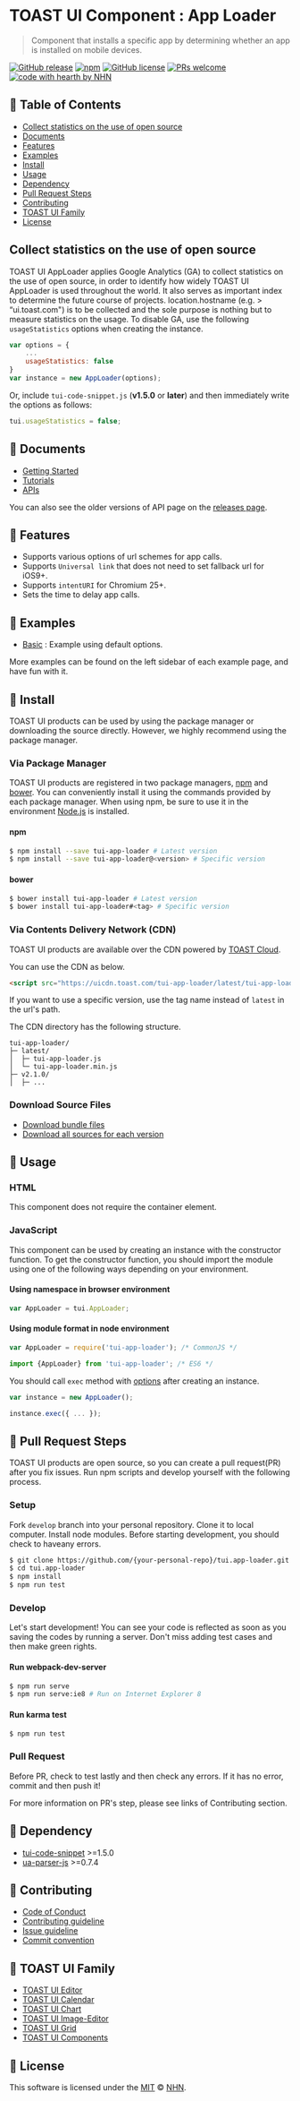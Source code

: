 # TOAST UI Component : App Loader
> Component that installs a specific app by determining whether an app is installed on mobile devices.

[![GitHub release](https://img.shields.io/github/release/nhn/tui.app-loader.svg)](https://github.com/nhn/tui.app-loader/releases/latest)
[![npm](https://img.shields.io/npm/v/tui-app-loader.svg)](https://www.npmjs.com/package/tui-app-loader)
[![GitHub license](https://img.shields.io/github/license/nhn/tui.app-loader.svg)](https://github.com/nhn/tui.app-loader/blob/production/LICENSE)
[![PRs welcome](https://img.shields.io/badge/PRs-welcome-ff69b4.svg)](https://github.com/nhn/tui.project-name/labels/help%20wanted)
[![code with hearth by NHN](https://img.shields.io/badge/%3C%2F%3E%20with%20%E2%99%A5%20by-NHN-ff1414.svg)](https://github.com/nhn)


## 🚩 Table of Contents
* [Collect statistics on the use of open source](#Collect-statistics-on-the-use-of-open-source)
* [Documents](#-documents)
* [Features](#-features)
* [Examples](#-examples)
* [Install](#-install)
* [Usage](#-usage)
* [Dependency](#-dependency)
* [Pull Request Steps](#-pull-request-steps)
* [Contributing](#-contributing)
* [TOAST UI Family](#-toast-ui-family)
* [License](#-license)


## Collect statistics on the use of open source

TOAST UI AppLoader applies Google Analytics (GA) to collect statistics on the use of open source, in order to identify how widely TOAST UI AppLoader is used throughout the world. It also serves as important index to determine the future course of projects. location.hostname (e.g. > “ui.toast.com") is to be collected and the sole purpose is nothing but to measure statistics on the usage. To disable GA, use the following `usageStatistics` options when creating the instance.

```js
var options = {
    ...
    usageStatistics: false
}
var instance = new AppLoader(options);
```

Or, include `tui-code-snippet.js` (**v1.5.0** or **later**) and then immediately write the options as follows:

```js
tui.usageStatistics = false;
```


## 📙 Documents
* [Getting Started](https://github.com/nhn/tui.app-loader/blob/production/docs/getting-started.md)
* [Tutorials](https://github.com/nhn/tui.app-loader/tree/production/docs)
* [APIs](https://nhn.github.io/tui.app-loader/latest)

You can also see the older versions of API page on the [releases page](https://github.com/nhn/tui.app-loader/releases).


## 🎨 Features
* Supports various options of url schemes for app calls.
* Supports `Universal link` that does not need to set fallback url for iOS9+.
* Supports  `intentURI` for Chromium 25+.
* Sets the time to delay app calls.


## 🐾 Examples
* [Basic](https://nhn.github.io/tui.app-loader/latest/tutorial-example01-basic) : Example using default options.

More examples can be found on the left sidebar of each example page, and have fun with it.


## 💾 Install

TOAST UI products can be used by using the package manager or downloading the source directly.
However, we highly recommend using the package manager.

### Via Package Manager

TOAST UI products are registered in two package managers, [npm](https://www.npmjs.com/) and [bower](https://bower.io/).
You can conveniently install it using the commands provided by each package manager.
When using npm, be sure to use it in the environment [Node.js](https://nodejs.org/ko/) is installed.

#### npm

``` sh
$ npm install --save tui-app-loader # Latest version
$ npm install --save tui-app-loader@<version> # Specific version
```

#### bower

``` sh
$ bower install tui-app-loader # Latest version
$ bower install tui-app-loader#<tag> # Specific version
```

### Via Contents Delivery Network (CDN)
TOAST UI products are available over the CDN powered by [TOAST Cloud](https://www.toast.com).

You can use the CDN as below.

```html
<script src="https://uicdn.toast.com/tui-app-loader/latest/tui-app-loader.js"></script>
```

If you want to use a specific version, use the tag name instead of `latest` in the url's path.

The CDN directory has the following structure.

```
tui-app-loader/
├─ latest/
│  ├─ tui-app-loader.js
│  └─ tui-app-loader.min.js
├─ v2.1.0/
│  ├─ ...
```

### Download Source Files
* [Download bundle files](https://github.com/nhn/tui.app-loader/tree/production/dist)
* [Download all sources for each version](https://github.com/nhn/tui.app-loader/releases)


## 🔨 Usage

### HTML

This component does not require the container element.

### JavaScript

This component can be used by creating an instance with the constructor function.
To get the constructor function, you should import the module using one of the following ways depending on your environment.

#### Using namespace in browser environment
``` javascript
var AppLoader = tui.AppLoader;
```

#### Using module format in node environment
``` javascript
var AppLoader = require('tui-app-loader'); /* CommonJS */
```

``` javascript
import {AppLoader} from 'tui-app-loader'; /* ES6 */
```


You should call `exec` method with [options](http://nhn.github.io/tui.app-loader/latest/AppLoader#exec) after creating an instance.

``` javascript
var instance = new AppLoader();

instance.exec({ ... });
```


## 🔧 Pull Request Steps

TOAST UI products are open source, so you can create a pull request(PR) after you fix issues.
Run npm scripts and develop yourself with the following process.

### Setup

Fork `develop` branch into your personal repository.
Clone it to local computer. Install node modules.
Before starting development, you should check to haveany errors.

``` sh
$ git clone https://github.com/{your-personal-repo}/tui.app-loader.git
$ cd tui.app-loader
$ npm install
$ npm run test
```

### Develop

Let's start development!
You can see your code is reflected as soon as you saving the codes by running a server.
Don't miss adding test cases and then make green rights.

#### Run webpack-dev-server

``` sh
$ npm run serve
$ npm run serve:ie8 # Run on Internet Explorer 8
```

#### Run karma test

``` sh
$ npm run test
```

### Pull Request

Before PR, check to test lastly and then check any errors.
If it has no error, commit and then push it!

For more information on PR's step, please see links of Contributing section.


## 🔩 Dependency
* [tui-code-snippet](https://github.com/nhn/tui.code-snippet) >=1.5.0
* [ua-parser-js](https://github.com/faisalman/ua-parser-js) >=0.7.4


## 💬 Contributing
* [Code of Conduct](https://github.com/nhn/tui.app-loader/blob/production/CODE_OF_CONDUCT.md)
* [Contributing guideline](https://github.com/nhn/tui.app-loader/blob/production/CONTRIBUTING.md)
* [Issue guideline](https://github.com/nhn/tui.app-loader/blob/production/docs/ISSUE_TEMPLATE.md)
* [Commit convention](https://github.com/nhn/tui.app-loader/blob/production/docs/COMMIT_MESSAGE_CONVENTION.md)


## 🍞 TOAST UI Family

* [TOAST UI Editor](https://github.com/nhn/tui.editor)
* [TOAST UI Calendar](https://github.com/nhn/tui.calendar)
* [TOAST UI Chart](https://github.com/nhn/tui.chart)
* [TOAST UI Image-Editor](https://github.com/nhn/tui.image-editor)
* [TOAST UI Grid](https://github.com/nhn/tui.grid)
* [TOAST UI Components](https://github.com/nhn)


## 📜 License

This software is licensed under the [MIT](https://github.com/nhn/tui.app-loader/blob/production/LICENSE) © [NHN](https://github.com/nhn).

